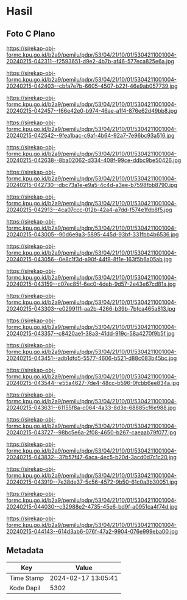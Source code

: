 # Hasil

## Foto C Plano

https://sirekap-obj-formc.kpu.go.id/b2a9/pemilu/pdpr/53/04/21/10/01/5304211001004-20240215-042311--f2593651-d9e2-4b7b-af46-577eca825e6a.jpg

https://sirekap-obj-formc.kpu.go.id/b2a9/pemilu/pdpr/53/04/21/10/01/5304211001004-20240215-042403--cbfa7e7b-6605-4507-b22f-46e9ab057739.jpg

https://sirekap-obj-formc.kpu.go.id/b2a9/pemilu/pdpr/53/04/21/10/01/5304211001004-20240215-042457--f66e42e0-b974-46ae-a1f4-876e62d49bb8.jpg

https://sirekap-obj-formc.kpu.go.id/b2a9/pemilu/pdpr/53/04/21/10/01/5304211001004-20240215-042542--9fea1bac-c9af-4b64-92a7-7e96bc93a516.jpg

https://sirekap-obj-formc.kpu.go.id/b2a9/pemilu/pdpr/53/04/21/10/01/5304211001004-20240215-042638--8ba02062-d334-408f-99ce-ddbc9be50426.jpg

https://sirekap-obj-formc.kpu.go.id/b2a9/pemilu/pdpr/53/04/21/10/01/5304211001004-20240215-042730--dbc73a1e-e9a5-4c4d-a3ee-b7598fbb8790.jpg

https://sirekap-obj-formc.kpu.go.id/b2a9/pemilu/pdpr/53/04/21/10/01/5304211001004-20240215-042913--4ca07ccc-012b-42a4-a7dd-f574e1fdb8f5.jpg

https://sirekap-obj-formc.kpu.go.id/b2a9/pemilu/pdpr/53/04/21/10/01/5304211001004-20240215-043005--90d6e9a3-5895-445d-93bf-331fbb4b6536.jpg

https://sirekap-obj-formc.kpu.go.id/b2a9/pemilu/pdpr/53/04/21/10/01/5304211001004-20240215-043056--0e8c1f3d-a90f-44f8-8f1e-163f5b6a05ab.jpg

https://sirekap-obj-formc.kpu.go.id/b2a9/pemilu/pdpr/53/04/21/10/01/5304211001004-20240215-043159--c07ec85f-6ec0-4deb-9d57-2e43e67cd81a.jpg

https://sirekap-obj-formc.kpu.go.id/b2a9/pemilu/pdpr/53/04/21/10/01/5304211001004-20240215-043303--e02991f1-aa2b-4266-b39b-7bfca465a813.jpg

https://sirekap-obj-formc.kpu.go.id/b2a9/pemilu/pdpr/53/04/21/10/01/5304211001004-20240215-043357--c8420ae1-38a3-41dd-919c-58a4270f9b5f.jpg

https://sirekap-obj-formc.kpu.go.id/b2a9/pemilu/pdpr/53/04/21/10/01/5304211001004-20240215-043451--adb1dfd5-5577-4606-b521-d88c083b45bc.jpg

https://sirekap-obj-formc.kpu.go.id/b2a9/pemilu/pdpr/53/04/21/10/01/5304211001004-20240215-043544--e55a4627-7de4-48cc-b596-0fcbb6ee834a.jpg

https://sirekap-obj-formc.kpu.go.id/b2a9/pemilu/pdpr/53/04/21/10/01/5304211001004-20240215-043631--61155f8a-c064-4a33-8d3e-68885cf6e988.jpg

https://sirekap-obj-formc.kpu.go.id/b2a9/pemilu/pdpr/53/04/21/10/01/5304211001004-20240215-043727--98bc5e6a-2f08-4650-b267-caeaab79f077.jpg

https://sirekap-obj-formc.kpu.go.id/b2a9/pemilu/pdpr/53/04/21/10/01/5304211001004-20240215-043832--37b57f47-6aca-4ec5-b20d-3acd0d7c1c20.jpg

https://sirekap-obj-formc.kpu.go.id/b2a9/pemilu/pdpr/53/04/21/10/01/5304211001004-20240215-043919--7e38de37-5c56-4572-9b50-61c0a3b30051.jpg

https://sirekap-obj-formc.kpu.go.id/b2a9/pemilu/pdpr/53/04/21/10/01/5304211001004-20240215-044030--c32988e2-4735-45e6-bd9f-a0951ca4f74d.jpg

https://sirekap-obj-formc.kpu.go.id/b2a9/pemilu/pdpr/53/04/21/10/01/5304211001004-20240215-044143--614d3ab6-076f-47a2-9904-076e999eba00.jpg


## Metadata

| Key        | Value               |
| ---------- | ------------------- |
| Time Stamp | 2024-02-17 13:05:41 |
| Kode Dapil | 5302                |



